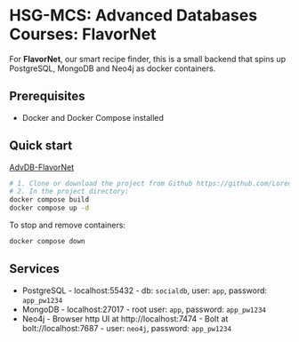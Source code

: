 # HSG-MCS: Advanced Databases Courses: **FlavorNet**

For **FlavorNet**, our smart recipe finder, this is a small backend that spins up PostgreSQL, MongoDB and Neo4j as docker containers.

## Prerequisites

- Docker and Docker Compose installed

## Quick start
[AdvDB-FlavorNet](https://github.com/LorenaRaichle/AdvDB-FlavorNet)
```bash
# 1. Clone or download the project from Github https://github.com/LorenaRaichle/AdvDB-FlavorNet --> Unzip the project if need
# 2. In the project directory:
docker compose build
docker compose up -d
```

To stop and remove containers:
```bash
docker compose down
```

## Services

- PostgreSQL - localhost:55432 - db: `socialdb`, user: `app`, password: `app_pw1234`
- MongoDB - localhost:27017 - root user: `app`, password: `app_pw1234`
- Neo4j - Browser http UI at http://localhost:7474 - Bolt at bolt://localhost:7687 - user: `neo4j`, password: `app_pw1234`

